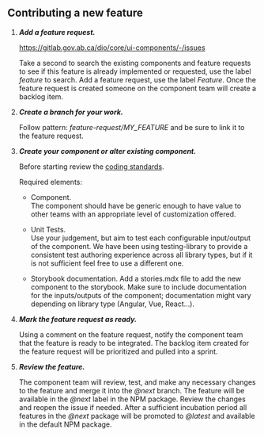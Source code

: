 ## Contributing a new feature

1. ___Add a feature request.___  

    https://gitlab.gov.ab.ca/dio/core/ui-components/-/issues  
      
    Take a second to search the existing components and feature requests to see if this feature is already implemented or requested, use the label _feature_ to search.  Add a feature request, use the label _Feature_.  Once the feature request is created someone on the component team will create a backlog item.  

2. ___Create a branch for your work.___  

    Follow pattern: _feature-request/MY_FEATURE_ and be sure to link it to the feature request.  

3. ___Create your component or alter existing component.___  
  
    Before starting review the [coding standards](coding_standards.md).  

    Required elements:  
    - Component.  
The component should have be generic enough to have value to other teams with an appropriate level of customization offered.  

    - Unit Tests.  
Use your judgement, but aim to test each configurable input/output of the component.  We have been using testing-library to provide a consistent test authoring experience across all library types, but if it is not sufficient feel free to use a different one.  

    - Storybook documentation. 
Add a stories.mdx file to add the new component to the storybook.  Make sure to include documentation for the inputs/outputs of the component; documentation might vary depending on library type (Angular, Vue, React...).  
        
  
4. ___Mark the feature request as ready.___
  
    Using a comment on the feature request, notify the component team that the feature is ready to be integrated.  The backlog item created for the feature request will be prioritized and pulled into a sprint.
  
5. ___Review the feature.___  

    The component team will review, test, and make any necessary changes to the feature and merge it into the _@next_ branch.   The feature will be available in the _@next_ label in the NPM package.  Review the changes and reopen the issue if needed.  After a sufficient incubation period all features in the _@next_ package will be promoted to _@latest_ and available in the default NPM package.
